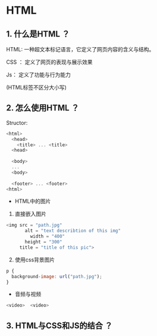 # HTML 



## 1. 什么是HTML ？

HTML: 一种超文本标记语言，它定义了网页内容的含义与结构。

CSS ： 定义了网页的表现与展示效果

Js： 定义了功能与行为能力

(HTML标签不区分大小写)




## 2. 怎么使用HTML ？

Structor:

```js
<html>
  <head>
  	<title> ... <title>
  <head>
  
  <body>
  ...
  <body>
  
  <footer> ... <footer>
<html>
```



+ HTML中的图片

1. 直接嵌入图片

```js
<img src = "path.jpg" 
	   alt = "text describtion of this img"
		 width = "400"
	   height = "300"
     title = "title of this pic">
```



2. 使用css背景图片

```js
p {
  background-image: url("path.jpg");
}
```



+ 音频与视频

```js
<video>  <video>
```





## 3. HTML与CSS和JS的结合 ？

